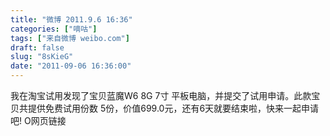 ```yaml
---
title: "微博 2011.9.6 16:36"
categories: ["嘀咕"]
tags: ["来自微博 weibo.com"]
draft: false
slug: "8sKieG"
date: "2011-09-06 16:36:00"
---
```


<p>我在淘宝试用发现了宝贝蓝魔W6 8G 7寸 平板电脑，并提交了试用申请。此款宝贝共提供免费试用份数 5份，价值699.0元，还有6天就要结束啦，快来一起申请吧!   O网页链接 ​​​​</p>
